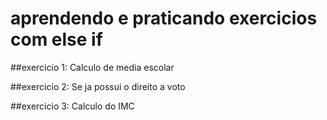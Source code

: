 # aprendendo e praticando exercicios com else if

##exercicio 1:  Calculo de media escolar

##exercicio 2: Se ja possui o direito a voto

##exercicio 3: Calculo do IMC 
